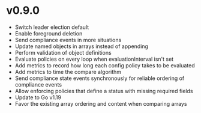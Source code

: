 # v0.9.0

- Switch leader election default
- Enable foreground deletion
- Send compliance events in more situations
- Update named objects in arrays instead of appending
- Perform validation of object definitions
- Evaluate policies on every loop when evaluationInterval isn't set
- Add metrics to record how long each config policy takes to be evaluated
- Add metrics to time the compare algorithm
- Send compliance state events synchronously for reliable ordering of compliance events
- Allow enforcing policies that define a status with missing required fields
- Update to Go v1.19
- Favor the existing array ordering and content when comparing arrays
